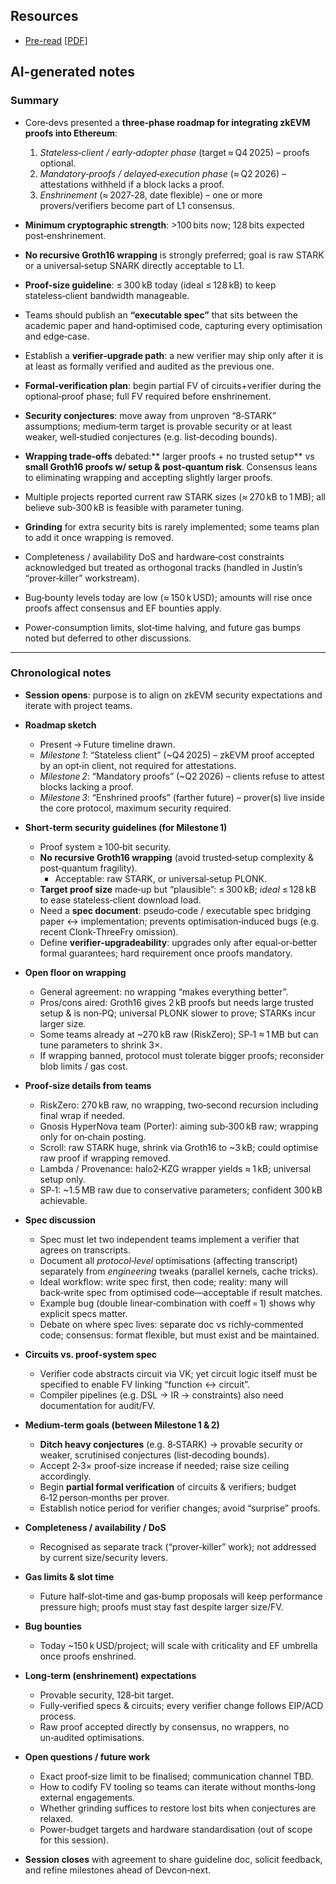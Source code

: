 ## Resources

- [Pre-read](https://notes.ethereum.org/3-V-mUFUSliephNFkhaVyA) [[PDF](Slides-notes/11-Jun-zkEVM-security-preread.pdf)]

## AI-generated notes

### Summary

* Core‑devs presented a **three‑phase roadmap for integrating zkEVM proofs into Ethereum**:

  1. *Stateless‑client / early‑adopter phase* (target ≈ Q4 2025) – proofs optional.
  2. *Mandatory‑proofs / delayed‑execution phase* (≈ Q2 2026) – attestations withheld if a block lacks a proof.
  3. *Enshrinement* (≈ 2027‑28, date flexible) – one or more provers/verifiers become part of L1 consensus.
* **Minimum cryptographic strength**: >100 bits now; 128 bits expected post‑enshrinement.
* **No recursive Groth16 wrapping** is strongly preferred; goal is raw STARK or a universal‑setup SNARK directly acceptable to L1.
* **Proof‑size guideline**: ≤ 300 kB today (ideal ≤ 128 kB) to keep stateless‑client bandwidth manageable.
* Teams should publish an **“executable spec”** that sits between the academic paper and hand‑optimised code, capturing every optimisation and edge‑case.
* Establish a **verifier‑upgrade path**: a new verifier may ship only after it is at least as formally verified and audited as the previous one.
* **Formal‑verification plan**: begin partial FV of circuits+verifier during the optional‑proof phase; full FV required before enshrinement.
* **Security conjectures**: move away from unproven “8‑STARK” assumptions; medium‑term target is provable security or at least weaker, well‑studied conjectures (e.g. list‑decoding bounds).
* **Wrapping trade‑offs** debated:\*\* larger proofs + no trusted setup\*\* vs **small Groth16 proofs w/ setup & post‑quantum risk**. Consensus leans to eliminating wrapping and accepting slightly larger proofs.
* Multiple projects reported current raw STARK sizes (≈ 270 kB to 1 MB); all believe sub‑300 kB is feasible with parameter tuning.
* **Grinding** for extra security bits is rarely implemented; some teams plan to add it once wrapping is removed.
* Completeness / availability DoS and hardware‑cost constraints acknowledged but treated as orthogonal tracks (handled in Justin’s “prover‑killer” workstream).
* Bug‑bounty levels today are low (≈ 150 k USD); amounts will rise once proofs affect consensus and EF bounties apply.
* Power‑consumption limits, slot‑time halving, and future gas bumps noted but deferred to other discussions.

---

### Chronological notes

* **Session opens**: purpose is to align on zkEVM security expectations and iterate with project teams.
* **Roadmap sketch**

  * Present → Future timeline drawn.
  * *Milestone 1*: “Stateless client” (\~Q4 2025) – zkEVM proof accepted by an opt‑in client, not required for attestations.
  * *Milestone 2*: “Mandatory proofs” (\~Q2 2026) – clients refuse to attest blocks lacking a proof.
  * *Milestone 3*: “Enshrined proofs” (farther future) – prover(s) live inside the core protocol, maximum security required.
* **Short‑term security guidelines (for Milestone 1)**

  * Proof system ≥ 100‑bit security.
  * **No recursive Groth16 wrapping** (avoid trusted‑setup complexity & post‑quantum fragility).
    * Acceptable: raw STARK, or universal‑setup PLONK.
  * **Target proof size** made‑up but “plausible”: ≤ 300 kB; *ideal* ≤ 128 kB to ease stateless‑client download load.
  * Need a **spec document**: pseudo‑code / executable spec bridging paper ↔ implementation; prevents optimisation‑induced bugs (e.g. recent Clonk‑ThreeFry omission).
  * Define **verifier‑upgradeability**: upgrades only after equal‑or‑better formal guarantees; hard requirement once proofs mandatory.
* **Open floor on wrapping**

  * General agreement: no wrapping “makes everything better”.
  * Pros/cons aired: Groth16 gives 2 kB proofs but needs large trusted setup & is non‑PQ; universal PLONK slower to prove; STARKs incur larger size.
  * Some teams already at \~270 kB raw (RiskZero); SP‑1 ≈ 1 MB but can tune parameters to shrink 3×.
  * If wrapping banned, protocol must tolerate bigger proofs; reconsider blob limits / gas cost.
* **Proof‑size details from teams**

  * RiskZero: 270 kB raw, no wrapping, two‑second recursion including final wrap if needed.
  * Gnosis HyperNova team (Porter): aiming sub‑300 kB raw; wrapping only for on‑chain posting.
  * Scroll: raw STARK huge, shrink via Groth16 to \~3 kB; could optimise raw proof if wrapping removed.
  * Lambda / Provenance: halo2‑KZG wrapper yields ≈ 1 kB; universal setup only.
  * SP‑1: \~1.5 MB raw due to conservative parameters; confident 300 kB achievable.
* **Spec discussion**

  * Spec must let two independent teams implement a verifier that agrees on transcripts.
  * Document all *protocol‑level* optimisations (affecting transcript) separately from *engineering* tweaks (parallel kernels, cache tricks).
  * Ideal workflow: write spec first, then code; reality: many will back‑write spec from optimised code—acceptable if result matches.
  * Example bug (double linear‑combination with coeff = 1) shows why explicit specs matter.
  * Debate on where spec lives: separate doc vs richly‑commented code; consensus: format flexible, but must exist and be maintained.
* **Circuits vs. proof‑system spec**

  * Verifier code abstracts circuit via VK; yet circuit logic itself must be specified to enable FV linking “function ↔ circuit”.
  * Compiler pipelines (e.g. DSL → IR → constraints) also need documentation for audit/FV.
* **Medium‑term goals (between Milestone 1 & 2)**

  * **Ditch heavy conjectures** (e.g. 8‑STARK) → provable security or weaker, scrutinised conjectures (list‑decoding bounds).
  * Accept 2‑3× proof‑size increase if needed; raise size ceiling accordingly.
  * Begin **partial formal verification** of circuits & verifiers; budget 6‑12 person‑months per prover.
  * Establish notice period for verifier changes; avoid “surprise” proofs.
* **Completeness / availability / DoS**

  * Recognised as separate track (“prover‑killer” work); not addressed by current size/security levers.
* **Gas limits & slot time**

  * Future half‑slot‑time and gas‑bump proposals will keep performance pressure high; proofs must stay fast despite larger size/FV.
* **Bug bounties**

  * Today \~150 k USD/project; will scale with criticality and EF umbrella once proofs enshrined.
* **Long‑term (enshrinement) expectations**

  * Provable security, 128‑bit target.
  * Fully‑verified specs & circuits; every verifier change follows EIP/ACD process.
  * Raw proof accepted directly by consensus, no wrappers, no un‑audited optimisations.
* **Open questions / future work**

  * Exact proof‑size limit to be finalised; communication channel TBD.
  * How to codify FV tooling so teams can iterate without months‑long external engagements.
  * Whether grinding suffices to restore lost bits when conjectures are relaxed.
  * Power‑budget targets and hardware standardisation (out of scope for this session).
* **Session closes** with agreement to share guideline doc, solicit feedback, and refine milestones ahead of Devcon‑next.